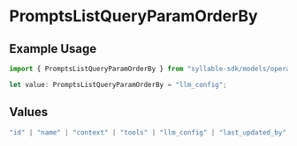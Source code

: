 # PromptsListQueryParamOrderBy

## Example Usage

```typescript
import { PromptsListQueryParamOrderBy } from "syllable-sdk/models/operations";

let value: PromptsListQueryParamOrderBy = "llm_config";
```

## Values

```typescript
"id" | "name" | "context" | "tools" | "llm_config" | "last_updated_by"
```